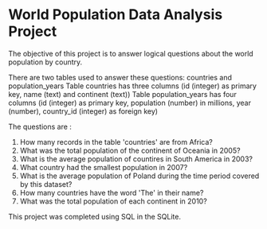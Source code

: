 # World Population Data Analysis Project
The objective of this project is to answer logical questions about the world population by country.

There are two tables used to answer these questions: countries and population_years
Table countries has three columns (id (integer) as primary key, name (text) and continent (text))
Table population_years has four columns (id (integer) as primary key, population (number) in millions, year (number), country_id (integer) as foreign key)

The questions are :
1. How many records in the table 'countries' are from Africa? 
2. What was the total population of the continent of Oceania in 2005?
3. What is the average population of countires in South America in 2003?
4. What country had the smallest population in 2007?
5. What is the average population of Poland during the time period covered by this dataset?
6. How many countries have the word 'The' in their name?
7. What was the total population of each continent in 2010?

This project was completed using SQL in the SQLite.
